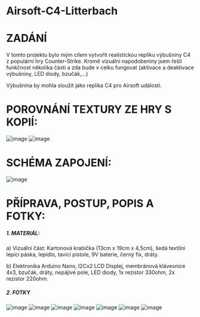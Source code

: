 # Airsoft-C4-Litterbach

# ZADÁNÍ

V tomto projektu bylo mým cílem vytvořit realistickou repliku výbušniny C4 z populární hry Counter-Strike. Kromě vizuální napodobeniny jsem řešil funkčnost několika částí a zda bude v celku fungovat (aktivace a deaktivace výbušniny, LED diody, bzučák,…)

Výbušnina by mohla sloužit jako replika C4 pro Airsoft události.

# POROVNÁNÍ TEXTURY ZE HRY S KOPIÍ:

![image](https://cdn.discordapp.com/attachments/888092043803504730/1241105452851269732/csc4texture.png?ex=6648fd06&is=6647ab86&hm=067ca8167984efe412f07649b95a46f2cf91a2a9e66cfc23e89745a7e19c5933&) ![image](https://cdn.discordapp.com/attachments/888092043803504730/1241105452608127102/csc4irl.png?ex=6648fd06&is=6647ab86&hm=4b0224bea5126a228146ff6fdcd65305379026c8f3e8b31226050ed9bb468c19&)

# SCHÉMA ZAPOJENÍ:

![image](https://cdn.discordapp.com/attachments/888092043803504730/1241111197965746218/Vystrizek.PNG?ex=66490260&is=6647b0e0&hm=255efdacc2c88dc32b3b883f21b73613d86d2d6855345c2f19b3436b2020fc10&)

# PŘÍPRAVA, POSTUP, POPIS A FOTKY:

##### 1. MATERIÁL:

a) Vizuální část: Kartonová krabička (13cm x 19cm x 4,5cm), šedá textilní lepící páska, lepidlo, tavící pistole, 9V baterie, černý fix, dráty.

b) Elektronika Arduino Nano, I2Cx2 LCD Displej, membránová klávesnice 4x3, bzučák, dráty, nepájivé pole, LED diody, 1x rezistor 330ohm, 2x rezistor 220ohm.

##### 2. FOTKY

![image](https://cdn.discordapp.com/attachments/888092043803504730/1241114047336677437/696C6ED7-208D-45B3-A180-6A7A6C03B23C.jpg?ex=66490507&is=6647b387&hm=ac4b674562e8d82aba58c91f95b67c873da108a39783d04ee93b2276589e75d3&) ![image](https://cdn.discordapp.com/attachments/888092043803504730/1241114046971908176/182B3470-330A-43CF-B3BA-EE7E0609CBCB.jpg?ex=66490507&is=6647b387&hm=c233ab701bc1567c1ccc19e6656215cea027c9e91ddd288f062836a797491574&) ![image](https://cdn.discordapp.com/attachments/888092043803504730/1241114046694948916/C794CA2C-D8F6-43BC-BC24-CAA8A3E08781.jpg?ex=66490507&is=6647b387&hm=f68cad9c923822591a6bc8651edd53682c32d54a479d58b7b607f752c0071b50&) ![image](https://cdn.discordapp.com/attachments/888092043803504730/1241114045264826458/2E807ED2-5CFD-4A8B-A55E-A033DE5DEBFC.jpg?ex=66490507&is=6647b387&hm=0a79537ff17d04f379be5ee1bd130029c379aaf0e07db98de3c26116079d2b45&) ![image](https://cdn.discordapp.com/attachments/888092043803504730/1241114045675737088/9D60E382-7BE4-41D9-BCF8-B285F3A6BF5E.jpg?ex=66490507&is=6647b387&hm=44e41427304c992bea0daa9ef6415128029824b3cfdbd2b4c570af84c1c77a92&) ![image](https://cdn.discordapp.com/attachments/888092043803504730/1241114046057414676/84446D6F-63CD-40CD-BB98-EE4A585FA66D.jpg?ex=66490507&is=6647b387&hm=87e70b157ac641b8f5e32a92fd770edf99563c0435f8836752fb5cb9777dd32d&) ![image](https://cdn.discordapp.com/attachments/888092043803504730/1241114047735271474/AAAA7F8C-CBDB-49D3-AEE9-641A1301345C.jpg?ex=66490507&is=6647b387&hm=b1f5d3f820cc2894e1dbc0e40f24080c9fa11c052d642eefddd3a4b281287c70&)
